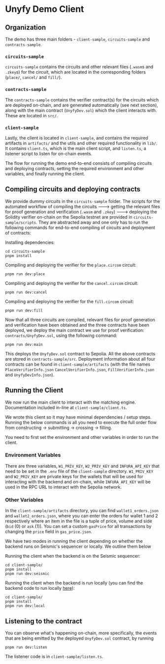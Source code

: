 # Unyfy Demo Client

## Organization

The demo has three main folders - `client-sample`, `circuits-sample` and `contracts-sample`.

### `circuits-sample`

`circuits-sample` contains the circuits and other relevant files (`.wasm`s and `.zkey`s) for the circuit, which are located in the corresponding folders (`place/`, `cancel/` and `fill/`).

### `contracts-sample`

The `contracts-sample` contains the verifier contract(s) for the circuits which are deployed on-chain, and are generated automatically (see next section), along with the main contract (`UnyfyDev.sol`) which the client interacts with. These are located in `src/`.

### `client-sample`

Lastly, the client is located in `client-sample`, and contains the required artifacts in `artifacts/` and the utils and other required functionality in `lib/`. It contains `client.ts`, which is the main client script, and `listen.ts`, a listener script to listen for on-chain events.

The flow for running the demo end-to-end consists of compiling circuits and deploying contracts, setting the required environment and other variables, and finally running the client.

## Compiling circuits and deploying contracts

We provide dummy circuits in the `circuits-sample` folder. The scripts for the automated workflow of compiling the circuits ---> getting the relevant files for proof generation and verification (`.wasm` and `.zkey`) ---> deploying the Solidity verifier on-chain on the Sepolia testnet are provided in `circuits-sample/scripts`. They are abstracted away and one only has to run the following commands for end-to-end compiling of circuits and deployment of contracts:

Installing dependencies:

```
cd circuits-sample
pnpm install
```

Compiling and deploying the verifier for the `place.circom` circuit:

```
pnpm run dev:place
```

Compiling and deploying the verifier for the `cancel.circom` circuit:

```
pnpm run dev:cancel
```

Compiling and deploying the verifier for the `fill.circom` circuit:

```
pnpm run dev:fill
```

Now that all three circuits are compiled, relevant files for proof generation and verification have been obtained and the three contracts have been deployed, we deploy the main contract we use for proof verification: `contracts/UnyfyDev.sol`, using the following command:

```
pnpm run dev:main
```

This deploys the `UnyfyDev.sol` contract to Sepolia. All the above contracts are stored in `contracts-sample/src`. Deployment information about all four contracts can be found in `client-sample/artifacts` (with the file names `PlaceVerifierInfo.json` `CancelVerifierInfo.json`, `FillVerifierInfo.json` and `UnyfyDevInfo.json`).

## Running the Client

We now run the main client to interact with the matching engine. Documentation included in-line at `client-sample/client.ts`.

We wrote this client so it may have minimal dependencies / setup steps. Running the below commands is all you need to execute the full order flow from constructing -> submitting -> crossing -> filling.

You need to first set the environment and other variables in order to run the client.

### Environment Variables

There are three variables, `W1_PRIV_KEY`, `W2_PRIV_KEY` and `INFURA_API_KEY` that need to be set in the `.env` file of the `client-sample` directory. `W1_PRIV_KEY` and `W2_PRIV_KEY` are private keys for the wallets that will be used for interacting with the backend and on-chain, while `INFURA_API_KEY` will be used in the RPC URL to interact with the Sepolia network.

### Other Variables

In the `client-sample/artifacts` directory, you can find `wallet1_orders.json` and `wallet2_orders.json`, where you can enter the orders for wallet 1 and 2 respectively where an item in the file is a tuple of price, volume and side (`bid` (0) or `ask` (1)). You can set a custom `gasPrice` for all transactions by changing the `price` field in `gas_price.json`.

We have two modes in running the client depending on whether the backend runs on Seismic's sequencer or locally. We outline them below

Running the client when the backend is on the Seismic sequencer:

```
cd client-sample/
pnpm install
pnpm run dev:seismic
```

Running the client when the backend is run locally (you can find the backend code to run locally [here](https://github.com/SeismicSystems/unyfy-matching-engine)):

```
cd client-sample/
pnpm install
pnpm run dev:local
```

## Listening to the contract

You can observe what's happening on-chain, more specifically, the events that are being emitted by the deployed `UnyfyDev.sol` contract, by running

```
pnpm run dev:listen
```

The listener code is in `client-sample/listen.ts`.
